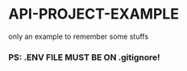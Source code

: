 # API-PROJECT-EXAMPLE
only an example to remember some stuffs

### PS: .ENV FILE MUST BE ON .gitignore!
